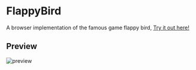 # FlappyBird

A browser implementation of the famous game flappy bird, [Try it out here!](https://youssefbenlemlih.github.io/flappy-bird/)

## Preview

![preview](./preview.gif)
